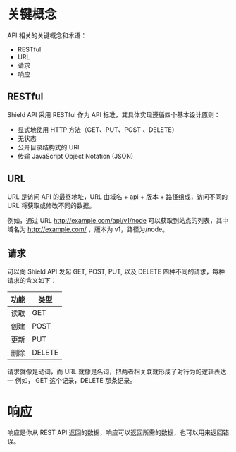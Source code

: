 # 关键概念

API 相关的关键概念和术语：

- RESTful
- URL
- 请求
- 响应

## RESTful

Shield API 采用 RESTful 作为 API 标准，其具体实现遵循四个基本设计原则：

- 显式地使用 HTTP 方法（GET、PUT、POST 、DELETE）
- 无状态
- 公开目录结构式的 URI
- 传输 JavaScript Object Notation (JSON)

## URL

URL 是访问 API 的最终地址，URL 由域名 + api + 版本 + 路径组成，访问不同的 URL 将获取或修改不同的数据。

例如，通过 URL http://example.com/api/v1/node 可以获取到站点的列表，其中域名为 http://example.com/ ，版本为 v1，路径为/node。

## 请求

可以向 Shield API 发起 GET, POST, PUT, 以及 DELETE 四种不同的请求，每种请求的含义如下：

| 功能 | 类型   |
| ---- | ------ |
| 读取 | GET    |
| 创建 | POST   |
| 更新 | PUT    |
| 删除 | DELETE |

请求就像是动词，而 URL 就像是名词，把两者相关联就形成了对行为的逻辑表达 — 例如， GET 这个记录，DELETE 那条记录。

# 响应

响应是你从 REST API 返回的数据，响应可以返回所需的数据，也可以用来返回错误。
